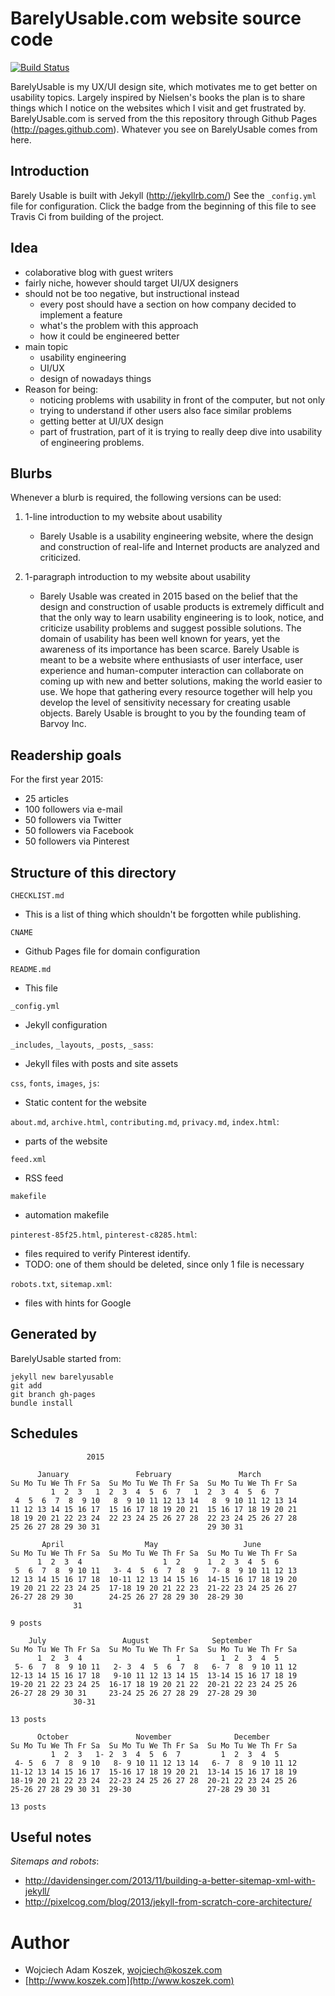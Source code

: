 # BarelyUsable.com website source code

[![Build Status](https://travis-ci.org/wkoszek/barelyusable.svg)](https://travis-ci.org/wkoszek/barelyusable)

BarelyUsable is my UX/UI design site, which motivates me to get better on
usability topics.
Largely inspired by Nielsen's books the plan is to share things which I
notice on the websites which I visit and get frustrated by.
BarelyUsable.com is served from the this repository through Github Pages
(http://pages.github.com). Whatever you see on BarelyUsable comes from here.

## Introduction

Barely Usable is built with Jekyll (http://jekyllrb.com/) See the
`_config.yml` file for configuration. Click the badge from the beginning of
this file to see Travis Ci from building of the project.

## Idea

- colaborative blog with guest writers
- fairly niche, however should target UI/UX designers
- should not be too negative, but instructional instead
  - every post should have a section on how company decided
    to implement a feature
  - what's the problem with this approach
  - how it could be engineered better
- main topic
  - usability engineering
  - UI/UX
  - design of nowadays things
- Reason for being:
  - noticing problems with usability in front of the computer, but not only
  - trying to understand if other users also face similar problems
  - getting better at UI/UX design
  - part of frustration, part of it is trying to really deep dive into usability of engineering problems.


## Blurbs


Whenever a blurb is required, the following versions can be used:

1. 1-line introduction to my website about usability
   - Barely Usable is a usability engineering website, where the design and construction of real-life and Internet products are analyzed and criticized.

2. 1-paragraph introduction to my website about usability
   - Barely Usable was created in 2015 based on the belief that the design and construction of usable products is extremely difficult and that the only way to learn usability engineering is to look, notice, and criticize usability problems and suggest possible solutions. The domain of usability has been well known for years, yet the awareness of its importance has been scarce.  Barely Usable is meant to be a website where enthusiasts of user interface, user experience and human-computer interaction can collaborate on coming up with new and better solutions, making the world easier to use. We hope that gathering every resource together will help you develop the level of sensitivity necessary for creating usable objects. Barely Usable is brought to you by the founding team of Barvoy Inc.  

## Readership goals

For the first year 2015:
- 25 articles
- 100 followers via e-mail
- 50 followers via Twitter
- 50 followers via Facebook
- 50 followers via Pinterest

## Structure of this directory

`CHECKLIST.md`
- This is a list of thing which shouldn't be forgotten while publishing.

`CNAME`
- Github Pages file for domain configuration

`README.md`
- This file

`_config.yml`
- Jekyll configuration

`_includes`, `_layouts`, `_posts`, `_sass`:
- Jekyll files with posts and site assets

`css`, `fonts`, `images`, `js`:
- Static content for the website

`about.md`, `archive.html`, `contributing.md`, `privacy.md`, `index.html`:
- parts of the website

`feed.xml`
- RSS feed

`makefile`
- automation makefile

`pinterest-85f25.html`, `pinterest-c8285.html`:
- files required to verify Pinterest identify.
- TODO: one of them should be deleted, since only 1 file is necessary

`robots.txt`, `sitemap.xml`:
- files with hints for Google

## Generated by

BarelyUsable started from:

	jekyll new barelyusable
	git add
	git branch gh-pages
	bundle install

## Schedules

				     2015

	      January               February               March
	Su Mo Tu We Th Fr Sa  Su Mo Tu We Th Fr Sa  Su Mo Tu We Th Fr Sa
		     1  2  3   1  2  3  4  5  6  7   1  2  3  4  5  6  7
	 4  5  6  7  8  9 10   8  9 10 11 12 13 14   8  9 10 11 12 13 14
	11 12 13 14 15 16 17  15 16 17 18 19 20 21  15 16 17 18 19 20 21
	18 19 20 21 22 23 24  22 23 24 25 26 27 28  22 23 24 25 26 27 28
	25 26 27 28 29 30 31                        29 30 31
						    
	       April                  May                   June
	Su Mo Tu We Th Fr Sa  Su Mo Tu We Th Fr Sa  Su Mo Tu We Th Fr Sa
		  1  2  3  4                  1  2      1  2  3  4  5  6
	 5  6  7  8  9 10 11   3- 4  5  6  7  8  9   7- 8  9 10 11 12 13
	12 13 14 15 16 17 18  10-11 12 13 14 15 16  14-15 16 17 18 19 20
	19 20 21 22 23 24 25  17-18 19 20 21 22 23  21-22 23 24 25 26 27
	26-27 28 29 30        24-25 26 27 28 29 30  28-29 30
			      31                    

	9 posts

		July                 August              September
	Su Mo Tu We Th Fr Sa  Su Mo Tu We Th Fr Sa  Su Mo Tu We Th Fr Sa
		  1  2  3  4                     1         1  2  3  4  5
	 5- 6  7  8  9 10 11   2- 3  4  5  6  7  8   6- 7  8  9 10 11 12
	12-13 14 15 16 17 18   9-10 11 12 13 14 15  13-14 15 16 17 18 19
	19-20 21 22 23 24 25  16-17 18 19 20 21 22  20-21 22 23 24 25 26
	26-27 28 29 30 31     23-24 25 26 27 28 29  27-28 29 30
			      30-31

	13 posts

	      October               November              December
	Su Mo Tu We Th Fr Sa  Su Mo Tu We Th Fr Sa  Su Mo Tu We Th Fr Sa
		     1  2  3   1- 2  3  4  5  6  7         1  2  3  4  5
	 4- 5  6  7  8  9 10   8- 9 10 11 12 13 14   6- 7  8  9 10 11 12
	11-12 13 14 15 16 17  15-16 17 18 19 20 21  13-14 15 16 17 18 19
	18-19 20 21 22 23 24  22-23 24 25 26 27 28  20-21 22 23 24 25 26
	25-26 27 28 29 30 31  29-30                 27-28 29 30 31

	13 posts

## Useful notes

*Sitemaps and robots*:
- http://davidensinger.com/2013/11/building-a-better-sitemap-xml-with-jekyll/
- http://pixelcog.com/blog/2013/jekyll-from-scratch-core-architecture/


# Author

- Wojciech Adam Koszek, [wojciech@koszek.com](mailto:wojciech@koszek.com)
- [http://www.koszek.com](http://www.koszek.com)
